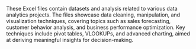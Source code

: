 These Excel files contain datasets and analysis related to various data analytics projects. The files showcase data cleaning, manipulation, and visualization techniques, covering topics such as sales forecasting, customer behavior analysis, and business performance optimization. Key techniques include pivot tables, VLOOKUPs, and advanced charting, aimed at deriving meaningful insights for decision-making.

